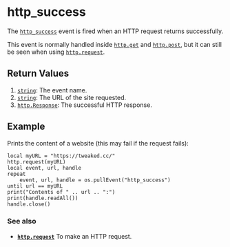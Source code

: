 # http\_success

The [`http_success`](http_success.html) event is fired when an HTTP request returns successfully.

This event is normally handled inside [`http.get`](../module/http.html#v:get) and [`http.post`](../module/http.html#v:post), but it can still be seen when using [`http.request`](../module/http.html#v:request).

## Return Values

1. [`string`](https://www.lua.org/manual/5.1/manual.html#5.4): The event name.
2. [`string`](https://www.lua.org/manual/5.1/manual.html#5.4): The URL of the site requested.
3. [`http.Response`](../module/http.html#ty:Response): The successful HTTP response.

## Example

Prints the content of a website (this may fail if the request fails):

```
local myURL = "https://tweaked.cc/"
http.request(myURL)
local event, url, handle
repeat
    event, url, handle = os.pullEvent("http_success")
until url == myURL
print("Contents of " .. url .. ":")
print(handle.readAll())
handle.close()
```

### See also

* **[`http.request`](../module/http.html#v:request)** To make an HTTP request.